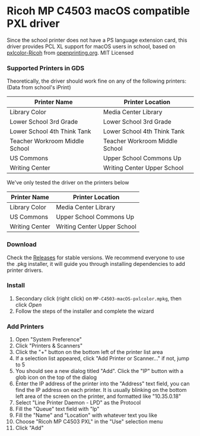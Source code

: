 # Ricoh MP C4503 macOS compatible PXL driver

Since the school printer does not have a PS language extension card, this
driver provides PCL XL support for macOS users in school, based on
[pxlcolor-Ricoh](http://www.openprinting.org/driver/pxlcolor-Ricoh/)
from [openprinting.org](http://www.openprinting.org/). MIT Licensed

### Supported Printers in GDS

Theoretically, the driver should work fine on any of the following printers:
(Data from school's iPrint)

| Printer Name                   | Printer Location               |
|--------------------------------|--------------------------------|
| Library Color                  | Media Center Library           |
| Lower School 3rd Grade         | Lower School 3rd Grade         |
| Lower School 4th Think Tank    | Lower School 4th Think Tank    |
| Teacher Workroom Middle School | Teacher Workroom Middle School |
| US Commons                     | Upper School Commons Up        |
| Writing Center                 | Writing Center Upper School    |

We've only tested the driver on the printers below

| Printer Name                   | Printer Location               |
|--------------------------------|--------------------------------|
| Library Color                  | Media Center Library           |
| US Commons                     | Upper School Commons Up        |
| Writing Center                 | Writing Center Upper School    |

### Download

Check the [Releases](https://github.com/GreensboroDaySchool/MP-C4503-macOS-pxlcolor/releases)
for stable versions. We recommend everyone to use the .pkg installer, it will
guide you through installing dependencies to add printer drivers.

### Install

1.  Secondary click (right click) on `MP-C4503-macOS-pxlcolor.mpkg`, then click
    *Open*
2.  Follow the steps of the installer and complete the wizard

### Add Printers

1.	Open "System Preference"
2.	Click "Printers & Scanners"
3.	Click the "+" button on the bottom left of the printer list area
4.	If a selection list appeared, click "Add Printer or Scanner..." if not, jump to 5
5.	You should see a new dialog titled "Add". Click the "IP" button with a glob icon on the top of the dialog
6.	Enter the IP address of the printer into the "Address" text field, you can find the IP address on each printer. It is usually blinking on the bottom left area of the screen on the printer, and formatted like "10.35.0.18"
7.	Select "Line Printer Daemon - LPD" as the Protocol
8.	Fill the "Queue" text field with "lp"
9.	Fill the "Name" and "Location" with whatever text you like
10.	Choose "Ricoh MP C4503 PXL" in the "Use" selection menu
11.	Click "Add"
